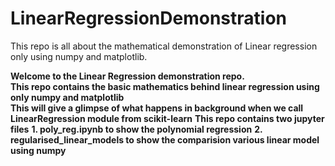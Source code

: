 # LinearRegressionDemonstration
This repo is all about the mathematical demonstration of Linear regression only using numpy and matplotlib.

**Welcome to the Linear Regression demonstration repo.**  
**This repo contains the basic mathematics behind linear regression using only numpy and matplotlib**  
**This will give a glimpse of what happens in background when we call LinearRegression module from scikit-learn**
**This repo contains two jupyter files**
**1. poly_reg.ipynb to show the polynomial regression**
**2. regularised_linear_models to show the comparision various linear model using numpy**
